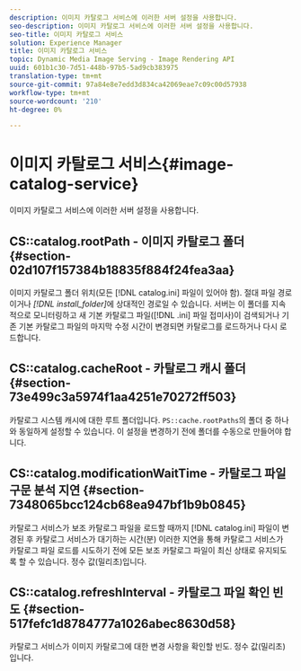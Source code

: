 ```yaml
---
description: 이미지 카탈로그 서비스에 이러한 서버 설정을 사용합니다.
seo-description: 이미지 카탈로그 서비스에 이러한 서버 설정을 사용합니다.
seo-title: 이미지 카탈로그 서비스
solution: Experience Manager
title: 이미지 카탈로그 서비스
topic: Dynamic Media Image Serving - Image Rendering API
uuid: 601b1c30-7d51-448b-97b5-5ad9cb383975
translation-type: tm+mt
source-git-commit: 97a84e8e7edd3d834ca42069eae7c09c00d57938
workflow-type: tm+mt
source-wordcount: '210'
ht-degree: 0%

---
```



# 이미지 카탈로그 서비스{#image-catalog-service}

이미지 카탈로그 서비스에 이러한 서버 설정을 사용합니다.

## CS::catalog.rootPath - 이미지 카탈로그 폴더 {#section-02d107f157384b18835f884f24fea3aa}

이미지 카탈로그 폴더 위치(모든 [!DNL catalog.ini] 파일이 있어야 함). 절대 파일 경로이거나 *[!DNL install_folder]*&#x200B;에 상대적인 경로일 수 있습니다. 서버는 이 폴더를 지속적으로 모니터링하고 새 기본 카탈로그 파일([!DNL .ini] 파일 접미사)이 검색되거나 기존 기본 카탈로그 파일의 마지막 수정 시간이 변경되면 카탈로그를 로드하거나 다시 로드합니다.

## CS::catalog.cacheRoot - 카탈로그 캐시 폴더 {#section-73e499c3a5974f1aa4251e70272ff503}

카탈로그 시스템 캐시에 대한 루트 폴더입니다. `PS::cache.rootPaths`의 폴더 중 하나와 동일하게 설정할 수 있습니다. 이 설정을 변경하기 전에 폴더를 수동으로 만들어야 합니다.

## CS::catalog.modificationWaitTime - 카탈로그 파일 구문 분석 지연 {#section-7348065bcc124cb68ea947bf1b9b0845}

카탈로그 서비스가 보조 카탈로그 파일을 로드할 때까지 [!DNL catalog.ini] 파일이 변경된 후 카탈로그 서비스가 대기하는 시간(분) 이러한 지연을 통해 카탈로그 서비스가 카탈로그 파일 로드를 시도하기 전에 모든 보조 카탈로그 파일이 최신 상태로 유지되도록 할 수 있습니다. 정수 값(밀리초)입니다.

## CS::catalog.refreshInterval - 카탈로그 파일 확인 빈도 {#section-517fefc1d8784777a1026abec8630d58}

카탈로그 서비스가 이미지 카탈로그에 대한 변경 사항을 확인할 빈도. 정수 값(밀리초)입니다.
